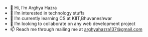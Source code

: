 - 👋 Hi, I’m Arghya Hazra
- 👀 I’m interested in technology stuffs
- 🌱 I’m currently learning CS at KIIT,Bhuvaneshwar
- 💞️ I’m looking to collaborate on any web development project 
- 📫 Reach me through mailing me at arghyahazra137@gmail.com

<!---
arghya137/arghya137 is a ✨ special ✨ repository because its `README.md` (this file) appears on your GitHub profile.
You can click the Preview link to take a look at your changes.
--->
